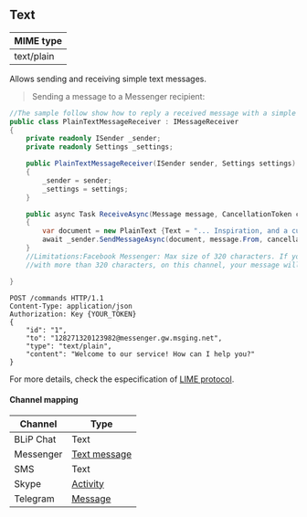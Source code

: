 ## Text
| MIME type                |
|--------------------------|
| text/plain               |

Allows sending and receiving simple text messages.

> Sending a message to a Messenger recipient:

```csharp
//The sample follow show how to reply a received message with a simple text message.
public class PlainTextMessageReceiver : IMessageReceiver
{
    private readonly ISender _sender;
    private readonly Settings _settings;

    public PlainTextMessageReceiver(ISender sender, Settings settings)
    {
        _sender = sender;
        _settings = settings;
    }

    public async Task ReceiveAsync(Message message, CancellationToken cancellationToken)
    {
        var document = new PlainText {Text = "... Inspiration, and a cup of coffe! It's enough!"};
        await _sender.SendMessageAsync(document, message.From, cancellationToken);
    }
    //Limitations:Facebook Messenger: Max size of 320 characters. If your chatbot send messages 
    //with more than 320 characters, on this channel, your message will not be delivered.

}
```

```http
POST /commands HTTP/1.1
Content-Type: application/json
Authorization: Key {YOUR_TOKEN}
{
    "id": "1",
    "to": "128271320123982@messenger.gw.msging.net",
    "type": "text/plain",
    "content": "Welcome to our service! How can I help you?"
}
```

For more details, check the especification of [LIME protocol](http://limeprotocol.org/content-types.html#text).

#### Channel mapping

| Channel              | Type                    | 
|----------------------|-------------------------|
| BLiP Chat            | Text                   |
| Messenger            | [Text message](https://developers.facebook.com/docs/messenger-platform/send-api-reference/text-message)|
| SMS                  | Text                   |
| Skype                | [Activity](https://docs.botframework.com/en-us/skype/chat/#sending-messages-1)|
| Telegram             | [Message](https://core.telegram.org/bots/api#message)|

